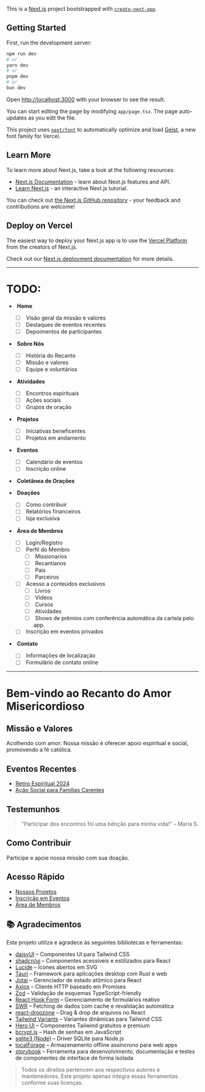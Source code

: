 This is a [Next.js](https://nextjs.org) project bootstrapped with [`create-next-app`](https://nextjs.org/docs/app/api-reference/cli/create-next-app).

## Getting Started

First, run the development server:

```bash
npm run dev
# or
yarn dev
# or
pnpm dev
# or
bun dev
```

Open [http://localhost:3000](http://localhost:3000) with your browser to see the result.

You can start editing the page by modifying `app/page.tsx`. The page auto-updates as you edit the file.

This project uses [`next/font`](https://nextjs.org/docs/app/building-your-application/optimizing/fonts) to automatically optimize and load [Geist](https://vercel.com/font), a new font family for Vercel.

## Learn More

To learn more about Next.js, take a look at the following resources:

- [Next.js Documentation](https://nextjs.org/docs) - learn about Next.js features and API.
- [Learn Next.js](https://nextjs.org/learn) - an interactive Next.js tutorial.

You can check out [the Next.js GitHub repository](https://github.com/vercel/next.js) - your feedback and contributions are welcome!

## Deploy on Vercel

The easiest way to deploy your Next.js app is to use the [Vercel Platform](https://vercel.com/new?utm_medium=default-template&filter=next.js&utm_source=create-next-app&utm_campaign=create-next-app-readme) from the creators of Next.js.

Check out our [Next.js deployment documentation](https://nextjs.org/docs/app/building-your-application/deploying) for more details.

---

# TODO:

-  **Home**
  
  - [ ]  Visão geral da missão e valores
  - [ ]  Destaques de eventos recentes
  - [ ]  Depoimentos de participantes
-  **Sobre Nós**
  
  - [ ]  História do Recanto
  - [ ]  Missão e valores
  - [ ]  Equipe e voluntários
-  **Atividades**
  
  - [ ]  Encontros espirituais
  - [ ]  Ações sociais
  - [ ]  Grupos de oração
-  **Projetos**
  
  - [ ]  Iniciativas beneficentes
  - [ ]  Projetos em andamento
-  **Eventos**
  
  - [ ]  Calendário de eventos
  - [ ]  Inscrição online
-  **Coletânea de Orações**
  
-  **Doações**
  
  - [ ]  Como contribuir
  - [ ]  Relatórios financeiros
  - [ ]  loja exclusiva
-  **Área de Membros**
  
  - [ ]  Login/Registro
  - [ ]  Perfil do Membro
    - [ ]  Missionarios
    - [ ]  Recantianos
    - [ ]  Pais
    - [ ]  Parceiros
  - [ ]  Acesso a conteúdos exclusivos
    - [ ]  Livros
    - [ ]  Videos
    - [ ]  Cursos
    - [ ]  Atividades
    - [ ]  Shows de prêmios com conferência automática da cartela pelo app.
  - [ ]  Inscrição em eventos privados
-  **Contato**
  
  - [ ]  Informações de localização
  - [ ]  Formulário de contato online

---

# Bem-vindo ao Recanto do Amor Misericordioso

## Missão e Valores

Acolhendo com amor: Nossa missão é oferecer apoio espiritual e social, promovendo a fé católica.

## Eventos Recentes

- [Retiro Espiritual 2024](https://github.com/WillianQuintino/recanto-app/blob/main)
- [Ação Social para Famílias Carentes](https://github.com/WillianQuintino/recanto-app/blob/main)

## Testemunhos

> "Participar dos encontros foi uma bênção para minha vida!" – Maria S.

## Como Contribuir

Participe e apoie nossa missão com sua doação.

## Acesso Rápido

- [Nossos Projetos](https://github.com/WillianQuintino/recanto-app/blob/main)
- [Inscrição em Eventos](https://github.com/WillianQuintino/recanto-app/blob/main)
- [Área de Membros](https://github.com/WillianQuintino/recanto-app/blob/main)

## 📚 Agradecimentos

Este projeto utiliza e agradece às seguintes bibliotecas e ferramentas:

- [daisyUI](https://daisyui.com) – Componentes UI para Tailwind CSS
- [shadcn/ui](https://ui.shadcn.com) – Componentes acessíveis e estilizados para React
- [Lucide](https://lucide.dev) – Ícones abertos em SVG
- [Tauri](https://v2.tauri.app) – Framework para aplicações desktop com Rust e web
- [Jotai](https://jotai.org) – Gerenciador de estado atômico para React
- [Axios](https://axios-http.com) – Cliente HTTP baseado em Promises
- [Zod](https://zod.dev) – Validação de esquemas TypeScript-friendly
- [React Hook Form](https://www.react-hook-form.com) – Gerenciamento de formulários reativo
- [SWR](https://swr.vercel.app/pt-BR) – Fetching de dados com cache e revalidação automática
- [react-dropzone](https://react-dropzone.js.org) – Drag & drop de arquivos no React
- [Tailwind Variants](https://www.tailwind-variants.org) – Variantes dinâmicas para Tailwind CSS
- [Hero UI](https://www.heroui.com) – Componentes Tailwind gratuitos e premium
- [bcrypt.js](https://github.com/dcodeIO/bcrypt.js) – Hash de senhas em JavaScript
- [sqlite3 (Node)](https://www.npmjs.com/package/sqlite3) – Driver SQLite para Node.js
- [localForage](https://localforage.github.io/localForage/) – Armazenamento offline assíncrono para web apps
- [storybook](https://storybook.js.org) – Ferramenta para desenvolvimento, documentação e testes de componentes de interface de forma isolada

> Todos os direitos pertencem aos respectivos autores e mantenedores. Este projeto apenas integra essas ferramentas conforme suas licenças.
